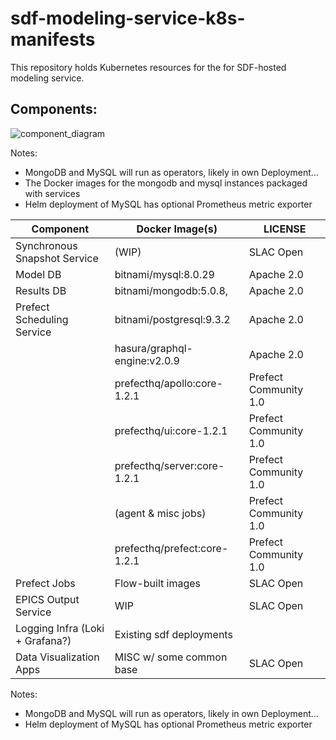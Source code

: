 # sdf-modeling-service-k8s-manifests
This repository holds Kubernetes resources for the for SDF-hosted modeling service.

## Components:

![component_diagram](files/Modeling_infra.darwio.png)

Notes:  
* MongoDB and MySQL will run as operators, likely in own Deployment...  
* The Docker images for the mongodb and mysql instances packaged with services 
* Helm deployment of MySQL has optional Prometheus metric exporter


| Component                       | Docker Image(s)              | LICENSE               |
|---------------------------------|------------------------------|-----------------------|
| Synchronous Snapshot Service    | (WIP)                        | SLAC Open             |
| Model DB                        | bitnami/mysql:8.0.29         | Apache 2.0            |
| Results DB                      | bitnami/mongodb:5.0.8,       | Apache 2.0            |
| Prefect Scheduling Service      | bitnami/postgresql:9.3.2     | Apache 2.0            |
|                                 | hasura/graphql-engine:v2.0.9 | Apache 2.0            |
|                                 | prefecthq/apollo:core-1.2.1  | Prefect Community 1.0 |
|                                 | prefecthq/ui:core-1.2.1      | Prefect Community 1.0 |
|                                 | prefecthq/server:core-1.2.1  | Prefect Community 1.0 |
|                                 | (agent & misc jobs)          | Prefect Community 1.0 |
|                                 | prefecthq/prefect:core-1.2.1 | Prefect Community 1.0 |
| Prefect Jobs                    | Flow-built images            | SLAC Open             |
| EPICS Output Service            | WIP                          | SLAC Open             |
| Logging Infra (Loki + Grafana?) | Existing sdf deployments     |                       |             
| Data Visualization Apps         | MISC w/ some common base     | SLAC Open             |


Notes:  
* MongoDB and MySQL will run as operators, likely in own Deployment...  
* Helm deployment of MySQL has optional Prometheus metric exporter